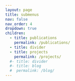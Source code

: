 ```yaml
---
layout: page
title: submenus
nav: false
nav_order: 4
dropdown: true
children:
  - title: publications
    permalink: /publications/
  - title: divider
  - title: projects
    permalink: /projects/
  #- title: divider
  #- title: blog
  #  permalink: /blog/
---
```

